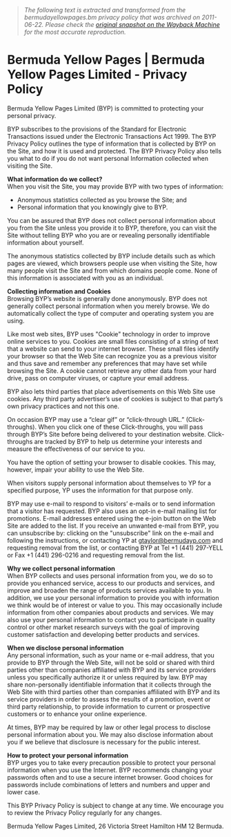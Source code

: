 > *The following text is extracted and transformed from the bermudayellowpages.bm privacy policy that was archived on 2011-06-22. Please check the [original snapshot on the Wayback Machine](https://web.archive.org/web/20110622090830id_/http%3A//www.bermudayellowpages.bm/privacy) for the most accurate reproduction.*

# Bermuda Yellow Pages | Bermuda Yellow Pages Limited - Privacy Policy

Bermuda Yellow Pages Limited (BYP) is committed to protecting your personal privacy.

BYP subscribes to the provisions of the Standard for Electronic Transactions issued under the Electronic Transactions Act 1999. The BYP Privacy Policy outlines the type of information that is collected by BYP on the Site, and how it is used and protected. The BYP Privacy Policy also tells you what to do if you do not want personal Information collected when visiting the Site.

**What information do we collect?**  
When you visit the Site, you may provide BYP with two types of information:

  * Anonymous statistics collected as you browse the Site; and
  * Personal information that you knowingly give to BYP.



You can be assured that BYP does not collect personal information about you from the Site unless you provide it to BYP, therefore, you can visit the Site without telling BYP who you are or revealing personally identifiable information about yourself.

The anonymous statistics collected by BYP include details such as which pages are viewed, which browsers people use when visiting the Site, how many people visit the Site and from which domains people come. None of this information is associated with you as an individual.

**Collecting information and Cookies**  
Browsing BYP’s website is generally done anonymously. BYP does not generally collect personal information when you merely browse. We do automatically collect the type of computer and operating system you are using.

Like most web sites, BYP uses "Cookie" technology in order to improve online services to you. Cookies are small files consisting of a string of text that a website can send to your internet browser. These small files identify your browser so that the Web Site can recognize you as a previous visitor and thus save and remember any preferences that may have set while browsing the Site. A cookie cannot retrieve any other data from your hard drive, pass on computer viruses, or capture your email address.

BYP also lets third parties that place advertisements on this Web Site use cookies. Any third party advertiser’s use of cookies is subject to that party’s own privacy practices and not this one.

On occasion BYP may use a “clear gif” or “click-through URL.” (Click-throughs). When you click one of these Click-throughs, you will pass through BYP’s Site before being delivered to your destination website. Click-throughs are tracked by BYP to help us determine your interests and measure the effectiveness of our service to you.

You have the option of setting your browser to disable cookies. This may, however, impair your ability to use the Web Site.

When visitors supply personal information about themselves to YP for a specified purpose, YP uses the information for that purpose only.

BYP may use e-mail to respond to visitors’ e-mails or to send information that a visitor has requested. BYP also uses an opt-in e-mail mailing list for promotions. E-mail addresses entered using the e-join button on the Web Site are added to the list. If you receive an unwanted e-mail from BYP, you can unsubscribe by: clicking on the "unsubscribe" link on the e-mail and following the instructions, or contacting YP at [gtaylor@bermudayp.com](mailto:gtaylor@bermudayp.com) and requesting removal from the list, or contacting BYP at Tel +1 (441) 297-YELL or Fax +1 (441) 296-0216 and requesting removal from the list.

**Why we collect personal information**  
When BYP collects and uses personal information from you, we do so to provide you enhanced service, access to our products and services, and improve and broaden the range of products services available to you. In addition, we use your personal information to provide you with information we think would be of interest or value to you. This may occasionally include information from other companies about products and services. We may also use your personal information to contact you to participate in quality control or other market research surveys with the goal of improving customer satisfaction and developing better products and services.

**When we disclose personal information**  
Any personal information, such as your name or e-mail address, that you provide to BYP through the Web Site, will not be sold or shared with third parties other than companies affiliated with BYP and its service providers unless you specifically authorize it or unless required by law. BYP may share non-personally identifiable information that it collects through the Web Site with third parties other than companies affiliated with BYP and its service providers in order to assess the results of a promotion, event or third party relationship, to provide information to current or prospective customers or to enhance your online experience.

At times, BYP may be required by law or other legal process to disclose personal information about you. We may also disclose information about you if we believe that disclosure is necessary for the public interest.

**How to protect your personal information**  
BYP urges you to take every precaution possible to protect your personal information when you use the Internet. BYP recommends changing your passwords often and to use a secure internet browser. Good choices for passwords include combinations of letters and numbers and upper and lower case.

This BYP Privacy Policy is subject to change at any time. We encourage you to review the Privacy Policy regularly for any changes.

Bermuda Yellow Pages Limited, 26 Victoria Street Hamilton HM 12 Bermuda.
